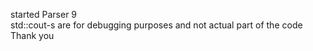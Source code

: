 started Parser 9                  
std::cout-s are for debugging purposes and not actual part of the code                      
Thank you
